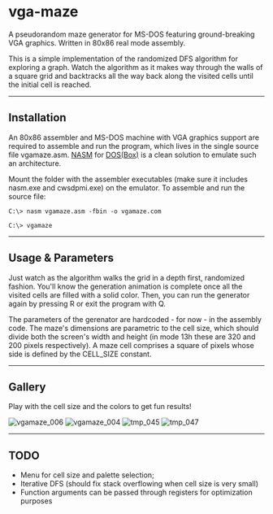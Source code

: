# vga-maze

A pseudorandom maze generator for MS-DOS featuring ground-breaking VGA graphics. Written in 80x86 real mode assembly.

This is a simple implementation of the randomized DFS algorithm for exploring a graph. Watch the algorithm as it makes way through the walls of a square grid and backtracks all the way back along the visited cells until the initial cell is reached. 

---

## Installation

An 80x86 assembler and MS-DOS machine with VGA graphics support are required to assemble and run the program, which lives in the single source file vgamaze.asm.
[NASM](https://www.nasm.us/pub/nasm/releasebuilds/2.15.05/dos/) for [DOS(Box)](https://www.dosbox.com/download.php?main=1) is a clean solution to emulate such an architecture.

Mount the folder with the assembler executables (make sure it includes nasm.exe and cwsdpmi.exe) on the emulator. To assemble and run the source file:

`C:\> nasm vgamaze.asm -fbin -o vgamaze.com`

`C:\> vgamaze`

---

## Usage & Parameters

Just watch as the algorithm walks the grid in a depth first, randomized fashion. You'll know the generation animation is complete once all the visited cells are filled with a solid color. Then, you can run the generator again by pressing R or exit the program with Q.

The parameters of the gerenator are hardcoded - for now - in the assembly code. The maze's dimensions are parametric to the cell size, which should divide both the screen's width and height (in mode 13h these are 320 and 200 pixels respectively). A maze cell comprises a square of pixels whose side is defined by the CELL_SIZE constant.

---

## Gallery

Play with the cell size and the colors to get fun results!

![vgamaze_006](https://user-images.githubusercontent.com/96267363/183630366-258361ab-7b62-49de-a8b5-b0aee8711c80.png)
![vgamaze_004](https://user-images.githubusercontent.com/96267363/183630374-22349120-1307-42b7-9d90-189df7511fc7.png)
![tmp_045](https://user-images.githubusercontent.com/96267363/183630516-c3d1e705-5b6d-449d-bc0d-769071a804ee.png)
![tmp_047](https://user-images.githubusercontent.com/96267363/183630423-74615960-f93f-4b3d-9359-59c9a4038bff.png)

---

## TODO

- Menu for cell size and palette selection;
- Iterative DFS (should fix stack overflowing when cell size is very small)
- Function arguments can be passed through registers for optimization purposes
